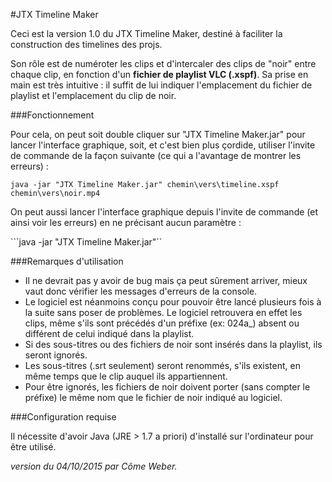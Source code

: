 #JTX Timeline Maker

Ceci est la version 1.0 du JTX Timeline Maker, destiné à faciliter la construction des timelines des projs.

Son rôle est de numéroter les clips et d'intercaler des clips de "noir" entre chaque clip, en fonction d'un **fichier de playlist VLC (.xspf)**. Sa prise en main est très intuitive : il suffit de lui indiquer l'emplacement du fichier de playlist et l'emplacement du clip de noir. 

###Fonctionnement

Pour cela, on peut soit double cliquer sur "JTX Timeline Maker.jar" pour lancer l'interface graphique, soit, et c'est bien plus çordide, utiliser l'invite de commande de la façon suivante (ce qui a l'avantage de montrer les erreurs) :

```java -jar "JTX Timeline Maker.jar" chemin\vers\timeline.xspf chemin\vers\noir.mp4```

On peut aussi lancer l'interface graphique depuis l'invite de commande (et ainsi voir les erreurs) en ne précisant aucun paramètre :

```java -jar "JTX Timeline Maker.jar"``

###Remarques d'utilisation

* Il ne devrait pas y avoir de bug mais ça peut sûrement arriver, mieux vaut donc vérifier les messages d'erreurs de la console. 
* Le logiciel est néanmoins conçu pour pouvoir être lancé plusieurs fois à la suite sans poser de problèmes. Le logiciel retrouvera en effet les clips, même s'ils sont précédés d'un préfixe (ex: 024a_) absent ou différent de celui indiqué dans la playlist.
* Si des sous-titres ou des fichiers de noir sont insérés dans la playlist, ils seront ignorés. 
* Les sous-titres (.srt seulement) seront renommés, s'ils existent, en même temps que le clip auquel ils appartiennent.
* Pour être ignorés, les fichiers de noir doivent porter (sans compter le préfixe) le même nom que le fichier de noir indiqué au logiciel.

###Configuration requise

Il nécessite d'avoir Java (JRE > 1.7 a priori) d'installé sur l'ordinateur pour être utilisé.

*version du 04/10/2015 par Côme Weber.* 